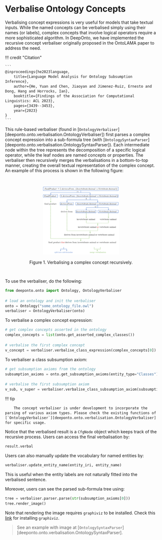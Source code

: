 # Verbalise Ontology Concepts

Verbalising concept expressions is very useful for models that take textual inputs. While the named concepts can be verbalised simply using their names (or labels), complex concepts that involve logical operators require a more sophisticated algorithm. In $\textsf{DeepOnto}$, we have implemented the recursive concept verbaliser originally proposed in the OntoLAMA paper to address the need.


!!! credit "Citation"

    ```
    @inproceedings{he2023language,
        title={Language Model Analysis for Ontology Subsumption Inference},
        author={He, Yuan and Chen, Jiaoyan and Jimenez-Ruiz, Ernesto and Dong, Hang and Horrocks, Ian},
        booktitle={Findings of the Association for Computational Linguistics: ACL 2023},
        pages={3439--3453},
        year={2023}
    }
    ```


This rule-based verbaliser (found in [`OntologyVerbaliser`][deeponto.onto.verbalisation.OntologyVerbaliser]) first parses a complex concept expression into a sub-formula tree (with [`OntologySyntaxParser`][deeponto.onto.verbalisation.OntologySyntaxParser]). Each intermediate node within the tree represents the decomposition of a specific logical operator, while the leaf nodes are named concepts or properties.  The verbaliser then recursively merges the verbalisations in a bottom-to-top manner, creating the overall textual representation of the complex concept. An example of this process is shown in the following figure:

</br>

<p align="center">
    <img alt="verbalisation" src="../images/verbalisation.svg" width=50% height=auto>
    <p align="center">Figure 1. Verbalising a complex concept recursively. </p>
</p>

</br>


To use the verbaliser, do the following:

```python
from deeponto.onto import Ontology, OntologyVerbaliser

# load an ontology and init the verbaliser
onto = Ontology("some_ontology_file.owl")
verbaliser = OntologyVerbaliser(onto)
```

To verbalise a complex concept expression:

```python
# get complex concepts asserted in the ontology
complex_concepts = list(onto.get_asserted_complex_classes())

# verbalise the first complex concept
v_concept = verbaliser.verbalise_class_expression(complex_concepts[0])
```

To verbaliser a class subsumption axiom:

```python
# get subsumption axioms from the ontology
subsumption_axioms = onto.get_subsumption_axioms(entity_type="Classes")

# verbalise the first subsumption axiom
v_sub, v_super = verbaliser.verbalise_class_subsumption_axiom(subsumption_axioms[0])
```

!!! tip

        The concept verbaliser is under development to incorporate the parsing of various axiom types. Please check the existing functions of [`OntologyVerbaliser`][deeponto.onto.verbalisation.OntologyVerbaliser] for specific usage.

Notice that the verbalised result is a `CfgNode` object which keeps track of the
recursive process. Users can access the final verbalisation by:

```python
result.verbal
```


Users can also manually update the vocabulary for named entities by:

```python
verbaliser.update_entity_name(entity_iri, entity_name)
```

This is useful when the entity labels are not naturally fitted into the verbalised sentence.


Moreover, users can see the parsed sub-formula tree using:

```python
tree = verbaliser.parser.parse(str(subsumption_axioms[0]))
tree.render_image()
```

Note that rendering the image requires `graphiviz` to be installed. Check this [link](https://graphviz.org/download/) for installing `graphiviz`.

> See an example with image at [`OntologySyntaxParser`][deeponto.onto.verbalisation.OntologySyntaxParser].
